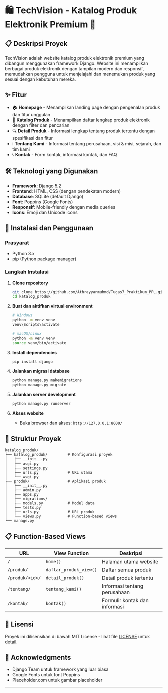 # 🛍️ TechVision - Katalog Produk Elektronik Premium 🚀

## 📋 Deskripsi Proyek

TechVision adalah website katalog produk elektronik premium yang dibangun menggunakan framework Django. Website ini menampilkan berbagai produk elektronik dengan tampilan modern dan responsif, memudahkan pengguna untuk menjelajahi dan menemukan produk yang sesuai dengan kebutuhan mereka.

## ✨ Fitur

- 🏠 **Homepage** - Menampilkan landing page dengan pengenalan produk dan fitur unggulan
- 📱 **Katalog Produk** - Menampilkan daftar lengkap produk elektronik dengan filter dan pencarian
- 🔍 **Detail Produk** - Informasi lengkap tentang produk tertentu dengan spesifikasi dan fitur
- ℹ️ **Tentang Kami** - Informasi tentang perusahaan, visi & misi, sejarah, dan tim kami
- 📞 **Kontak** - Form kontak, informasi kontak, dan FAQ

## 🛠️ Teknologi yang Digunakan

- **Framework**: Django 5.2
- **Frontend**: HTML, CSS (dengan pendekatan modern)
- **Database**: SQLite (default Django)
- **Font**: Poppins (Google Fonts)
- **Responsif**: Mobile-friendly dengan media queries
- **Icons**: Emoji dan Unicode icons

## 🔧 Instalasi dan Penggunaan

### Prasyarat

- Python 3.x
- pip (Python package manager)

### Langkah Instalasi

1. **Clone repository**
   ```bash
   git clone https://github.com/Athrayyanmuhmd/Tugas7_Praktikum_PPL.git
   cd katalog_produk
   ```

2. **Buat dan aktifkan virtual environment**
   ```bash
   # Windows
   python -m venv venv
   venv\Scripts\activate

   # macOS/Linux
   python -m venv venv
   source venv/bin/activate
   ```

3. **Install dependencies**
   ```bash
   pip install django
   ```

4. **Jalankan migrasi database**
   ```bash
   python manage.py makemigrations
   python manage.py migrate
   ```

5. **Jalankan server development**
   ```bash
   python manage.py runserver
   ```

6. **Akses website**
   - Buka browser dan akses: `http://127.0.0.1:8000/`

## 📁 Struktur Proyek

```
katalog_produk/
├── katalog_produk/         # Konfigurasi proyek
│   ├── __init__.py
│   ├── asgi.py
│   ├── settings.py
│   ├── urls.py             # URL utama
│   └── wsgi.py
├── produk/                 # Aplikasi produk
│   ├── __init__.py
│   ├── admin.py
│   ├── apps.py
│   ├── migrations/
│   ├── models.py           # Model data
│   ├── tests.py
│   ├── urls.py             # URL produk
│   └── views.py            # Function-based views
└── manage.py
```

## 📋 Function-Based Views

| URL | View Function | Deskripsi |
|-----|---------------|-----------|
| `/` | `home()` | Halaman utama website |
| `/produk/` | `daftar_produk_view()` | Daftar semua produk |
| `/produk/<id>/` | `detail_produk()` | Detail produk tertentu |
| `/tentang/` | `tentang_kami()` | Informasi tentang perusahaan |
| `/kontak/` | `kontak()` | Formulir kontak dan informasi |

## 📄 Lisensi

Proyek ini dilisensikan di bawah MIT License - lihat file [LICENSE](LICENSE) untuk detail.

## 🙏 Acknowledgments

- Django Team untuk framework yang luar biasa
- Google Fonts untuk font Poppins
- Placeholder.com untuk gambar placeholder

---
